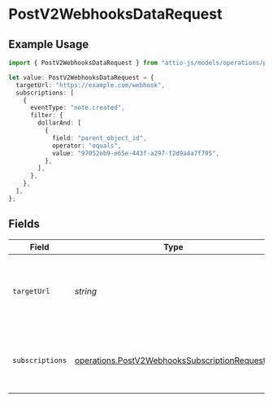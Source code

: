 # PostV2WebhooksDataRequest

## Example Usage

```typescript
import { PostV2WebhooksDataRequest } from "attio-js/models/operations/postv2webhooks.js";

let value: PostV2WebhooksDataRequest = {
  targetUrl: "https://example.com/webhook",
  subscriptions: [
    {
      eventType: "note.created",
      filter: {
        dollarAnd: [
          {
            field: "parent_object_id",
            operator: "equals",
            value: "97052eb9-e65e-443f-a297-f2d9a4a7f795",
          },
        ],
      },
    },
  ],
};
```

## Fields

| Field                                                                                                          | Type                                                                                                           | Required                                                                                                       | Description                                                                                                    | Example                                                                                                        |
| -------------------------------------------------------------------------------------------------------------- | -------------------------------------------------------------------------------------------------------------- | -------------------------------------------------------------------------------------------------------------- | -------------------------------------------------------------------------------------------------------------- | -------------------------------------------------------------------------------------------------------------- |
| `targetUrl`                                                                                                    | *string*                                                                                                       | :heavy_check_mark:                                                                                             | URL where the webhook events will be delivered to.                                                             | https://example.com/webhook                                                                                    |
| `subscriptions`                                                                                                | [operations.PostV2WebhooksSubscriptionRequest](../../models/operations/postv2webhookssubscriptionrequest.md)[] | :heavy_check_mark:                                                                                             | One or more events the webhook is subscribed to.                                                               |                                                                                                                |